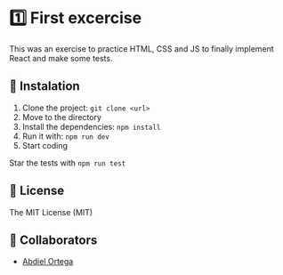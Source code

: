 # 1️⃣ First excercise
This was an exercise to practice HTML, CSS and JS to finally implement React and make some tests.

## 🔄 Instalation
1. Clone the project: `git clone <url>`
2. Move to the directory
3. Install the dependencies: `npm install`
4. Run it with: `npm run dev`
5. Start coding

Star the tests with `npm run test`

## 📄 License
The MIT License (MIT)

## 🚶 Collaborators
- [Abdiel Ortega](https://github.com/abdieljortega "Abdiel Ortega")